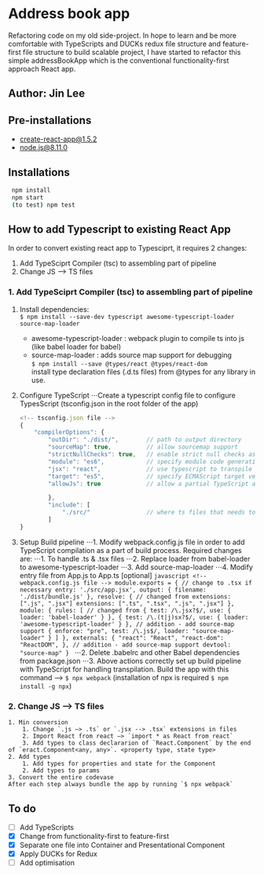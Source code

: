 # Address book app
Refactoring code on my old side-project.
In hope to learn and be more comfortable with TypeScripts and DUCKs redux file structure and feature-first file structure to build scalable project, I have started to refactor this simple addressBookApp which is the conventional functionality-first approach React app.

## Author: Jin Lee

## Pre-installations

-   create-react-app@1.5.2
-   node.js@8.11.0

## Installations

```bash
 npm install
 npm start
 (to test) npm test
```

## How to add Typescript to existing React App
In order to convert existing react app to Typesciprt, it requires 2 changes:
 1. Add TypeSciprt Compiler (tsc) to assembling part of pipeline
 2. Change JS --> TS files

### 1. Add TypeSciprt Compiler (tsc) to assembling part of pipeline
1. Install dependencies:  
   `$ npm install --save-dev typescript awesome-typescript-loader source-map-loader`
     - awesome-typescript-loader : webpack plugin to compile ts into js (like babel loader for babel)
     - source-map-loader : adds source map support for debugging  
   `$ npm install --save @types/react @types/react-dom`  
   install type declaration files (.d.ts files) from @types for  any library in use.

2. Configure TypeScript
    ⋅⋅⋅Create a typescript config file to configure TypesScript (tsconfig.json in the root folder of the app)
    ```javascript
    <!-- tsconfig.json file -->
    {
        "compilerOptions": {
            "outDir": "./dist/",        // path to output directory
            "sourceMap": true,          // allow sourcemap support
            "strictNullChecks": true,   // enable strict null checks as a best practice
            "module": "es6",            // specify module code generation
            "jsx": "react",             // use typescript to transpile jsx to js
            "target": "es5",            // specify ECMAScript target version
            "allowJs": true             // allow a partial TypeScript and JavaScript codebase

            },
            "include": [
                "./src/"                // where ts files that needs to be compiled to js reside
            ]
    }
    ```

3. Setup Build pipeline
        ⋅⋅⋅1. Modify webpack.config.js file in order to add TypeScript compilation as a part of build process. Required changes are:
            ⋅⋅⋅1. To handle .ts & .tsx files
            ⋅⋅⋅2. Replace loader from babel-loader to awesome-typescript-loader
            ⋅⋅⋅3. Add source-map-loader
            ⋅⋅⋅4. Modify entry file from App.js to App.ts [optional]
            ```javascript
               <!-- webpack.config.js file -->
               module.exports = {
                    // change to .tsx if necessary
                    entry: './src/app.jsx',
                    output: {
                        filename: './dist/bundle.js'
                    },
                    resolve: {
                        // changed from extensions: [".js", ".jsx"]
                        extensions: [".ts", ".tsx", ".js", ".jsx"]
                    },
                    module: {
                        rules: [
                        // changed from { test: /\.jsx?$/, use: { loader: 'babel-loader' } },
                        { test: /\.(t|j)sx?$/, use: { loader: 'awesome-typescript-loader' } },
                        // addition - add source-map support
                        { enforce: "pre", test: /\.js$/, loader: "source-map-loader" }
                        ]
                    },
                    externals: {
                        "react": "React",
                        "react-dom": "ReactDOM",
                    },
                    // addition - add source-map support
                    devtool: "source-map"
                }
            ```
        ⋅⋅⋅2. Delete .babelrc and other Babel dependencies from package.json
        ⋅⋅⋅3. Above actions correctly set up build pipeline with TypeScript for handling transpilation. Build the app with this command --> `$ npx webpack` (installation of npx is required `$ npm install -g npx`)
### 2. Change JS --> TS files
    1. Min conversion
        1. Change `.js —> .ts` or `.jsx --> .tsx` extensions in files
        2. Import React from react —> `import * as React from react`
        3. Add types to class declararion of `React.Component` by the end of `eract.Component<any, any>`. <property type, state type>      
    2. Add types
        1. Add types for properties and state for the Component
        2. Add types to params
    3. Convert the entire codevase
    After each step always bundle the app by running `$ npx webpack`



## To do
- [ ] Add TypeScripts
- [x] Change from functionality-first to feature-first
- [x] Separate one file into Container and Presentational Component
- [x] Apply DUCKs for Redux
- [ ] Add optimisation
